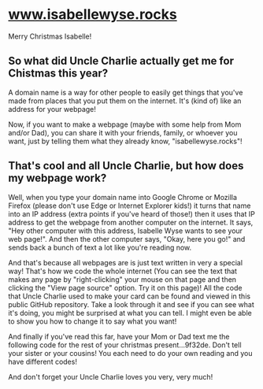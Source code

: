 # www.isabellewyse.rocks
Merry Christmas Isabelle!

## So what did Uncle Charlie actually get me for Chistmas this year?
A domain name is a way for other people to easily get things that you've
made from places that you put them on the internet.  It's (kind of) like an address for
your webpage!

Now, if you want to make a webpage (maybe with some help from Mom and/or Dad), 
you can share it with your friends, family, or whoever you want, 
just by telling them what they already know, "isabellewyse.rocks"!

## That's cool and all Uncle Charlie, but how does my webpage work?
Well, when you type your domain name into Google Chrome or Mozilla Firefox
(please don't use Edge or Internet Explorer kids!) it turns that name into
an IP address (extra points if you've heard of those!) then it uses that
IP address to get the webpage from another computer on the internet.  It says,
"Hey other computer with this address, Isabelle Wyse wants to see your web page!".
And then the other computer says, "Okay, here you go!" and sends back a bunch of text
a lot like you're reading now.

And that's because all webpages are is just text written in very a special way!  That's
how we code the whole internet (You can see the text that makes any page by "right-clicking"
your mouse on that page and then clicking the "View page source" option.  Try it on this 
page)!  All the code that Uncle Charlie used to make your card can
be found and viewed in this public GitHub repository.  Take a look through it and see if 
you can see what it's doing, you might be surprised at what you can tell.  I might even
be able to show you how to change it to say what you want!

And finally if you've read this far, have your Mom or Dad text me the following code for
the rest of your christmas present...9f32de.  Don't tell your sister or your cousins!  You
each need to do your own reading and you have different codes!

And don't forget your Uncle Charlie loves you very, very much!
